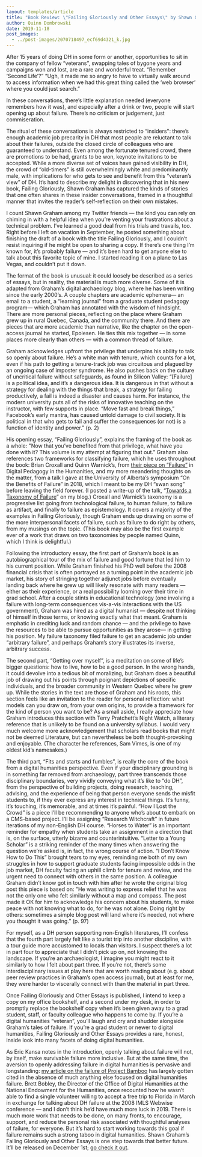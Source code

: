 ```yaml
---
layout: templates/article
title: "Book Review: \"Failing Gloriously and Other Essays\" by Shawn Graham"
author: Quinn Dombrowski
date: 2019-11-18
post_images:
  - ../post-images/2070718497_ecf69d4321_k.jpg
---
```


After 15 years of doing DH in some form or another, opportunities to sit in the company of fellow “veterans”, swapping tales of bygone years and campaigns won and lost, are a rare and wonderful treat. “Remember ‘Second Life’?” “Ugh, it made me so angry to have to virtually walk around to access information when we had this great thing called the ‘web browser’ where you could just search.”


In these conversations, there’s little explanation needed (everyone remembers how it was), and especially after a drink or two, people will start opening up about failure. There’s no criticism or judgement, just commiseration.


The ritual of these conversations is always restricted to “insiders": there’s enough academic job precarity in DH that most people are reluctant to talk about their failures, outside the closed circle of colleagues who are guaranteed to understand. Even among the fortunate tenured crowd, there are promotions to be had, grants to be won, keynote invitations to be accepted. While a more diverse set of voices have gained visibility in DH, the crowd of “old-timers” is still overwhelmingly white and predominantly male, with implications for who gets to see and benefit from this “veteran’s view” of DH. It’s hard to describe my delight in discovering that in his new book, Failing Gloriously, Shawn Graham has captured the kinds of stories that one often shares in these insider conversations, framed in a thoughtful manner that invites the reader’s self-reflection on their own mistakes.


I count Shawn Graham among my Twitter friends — the kind you can rely on chiming in with a helpful idea when you’re venting your frustrations about a technical problem. I’ve learned a good deal from his trials and travails, too. Right before I left on vacation in September, he posted something about finishing the draft of a book with the title Failing Gloriously, and I couldn’t resist inquiring if he might be open to sharing a copy. If there’s one thing I’m known for, it’s probably failure — and it’s been hard to get anyone else to talk about this favorite topic of mine. I started reading it on a plane to Las Vegas, and couldn’t put it down.


The format of the book is unusual: it could loosely be described as a series of essays, but in reality, the material is much more diverse. Some of it is adapted from Graham’s digital archaeology blog, where he has been writing since the early 2000’s. A couple chapters are academic ephemera— an email to a student, a “learning journal” from a graduate student pedagogy program— which Graham has annotated with the wisdom of hindsight. There are more personal pieces, reflecting on the place where Graham grew up in rural Quebec, Canada, and the community there. And there are pieces that are more academic than narrative, like the chapter on the open-access journal he started, Epoiesen. He ties this mix together — in some places more clearly than others — with a common thread of failure.


Graham acknowledges upfront the privilege that underpins his ability to talk so openly about failure. He’s a white man with tenure, which counts for a lot, even if his path to getting a tenure-track job was circuitous and plagued by an ongoing case of imposter syndrome. He also pushes back on the culture of uncritical failure without safeguards, as found in Silicon Valley: “[Failure] is a political idea, and it’s a dangerous idea. It is dangerous in that without a strategy for dealing with the things that break, a strategy for failing productively, a fail is indeed a disaster and causes harm. For instance, the modern university puts all of the risks of innovative teaching on the instructor, with few supports in place. “Move fast and break things,” Facebook’s early mantra, has caused untold damage to civil society. It is political in that who gets to fail and suffer the consequences (or not) is a function of identity and power.” (p. 2)


His opening essay, “Failing Gloriously”, explains the framing of the book as a whole: "Now that you’ve benefited from that privilege, what have you done with it? This volume is my attempt at figuring that out.” Graham also references two frameworks for classifying failure, which he uses throughout the book: Brian Croxall and Quinn Warnick’s, from [their piece on “Failure”](https://digitalpedagogy.mla.hcommons.org/keywords/failure/) in Digital Pedagogy in the Humanities, and my more meandering thoughts on the matter, from a talk I gave at the University of Alberta’s symposium “On the Benefits of Failure” in 2018, which I meant to be my DH “swan song” before leaving the field forever. (I posted a write-up of the talk, “[Towards a Taxonomy of Failure](http://quinndombrowski.com/blog/2019/01/30/towards-taxonomy-failure)” on my blog.) Croxall and Warnick’s taxonomy is a progressive list going from technological failure, to human failure, to failure as artifact, and finally to failure as epistemology. It covers a majority of the examples in Failing Gloriously, though Graham ends up drawing on some of the more interpersonal facets of failure, such as failure to do right by others, from my musings on the topic. (This book may also be the first example ever of a work that draws on two taxonomies by people named Quinn, which I think is delightful.)


Following the introductory essay, the first part of Graham’s book is an autobiographical tour of the mix of failure and good fortune that led him to his current position. While Graham finished his PhD well before the 2008 financial crisis that is often portrayed as a turning point in the academic job market, his story of stringing together adjunct jobs before eventually landing back where he grew up will likely resonate with many readers — either as their experience, or a real possibility looming over their time in grad school. After a couple stints in educational technology (one involving a failure with long-term consequences vis-a-vis interactions with the US government), Graham was hired as a digital humanist — despite not thinking of himself in those terms, or knowing exactly what that meant. Graham is emphatic in crediting luck and random chance — and the privilege to have the resources to be able to pursue opportunities as they arose— in getting his position. My failure taxonomy filed failure to get an academic job under “arbitrary failure”, and perhaps Graham’s story illustrates its inverse, arbitrary success.


The second part, “Getting over myself”, is a meditation on some of life’s bigger questions: how to live, how to be a good person. In the wrong hands, it could devolve into a tedious bit of moralizing, but Graham does a beautiful job of drawing out his points through poignant depictions of specific individuals, and the broader community in Western Quebec where he grew up. While the stories in the text are those of Graham and his roots, this section feels like an invitation to the reader for personal reflection: what models can you draw on, from your own origins, to provide a framework for the kind of person you want to be? As a small aside, I really appreciate how Graham introduces this section with Terry Pratchett’s Night Watch, a literary reference that is unlikely to be found on a university syllabus. I would very much welcome more acknowledgement that scholars read books that might not be deemed Literature, but can nevertheless be both thought-provoking and enjoyable. (The character he references, Sam Vimes, is one of my oldest kid’s namesakes.)


The third part, “Fits and starts and fumbles”, is really the core of the book from a digital humanities perspective. Even if your disciplinary grounding is in something far removed from archaeology, part three transcends those disciplinary boundaries, very vividly conveying what it’s like to “do DH”, from the perspective of building projects, doing research, teaching, advising, and the experience of being that person everyone sends the misfit students to, if they ever express any interest in technical things. It’s funny, it’s touching, it’s memorable, and at times it’s painful. “How I Lost the Crowd” is a piece I’ll be recommending to anyone who’s about to embark on a CMS-based project. I’ll be assigning “Research Witchcraft” in future iterations of my non-English DH course. “Horses to Water” is an important reminder for empathy when students take an assignment in a direction that is, on the surface, utterly bizarre and counterintuitive. “Letter to a Young Scholar” is a striking reminder of the many times when answering the question we’re asked is, in fact, the wrong course of action. “I Don’t Know How to Do This” brought tears to my eyes, reminding me both of my own struggles in how to support graduate students facing impossible odds in the job market, DH faculty facing an uphill climb for tenure and review, and the urgent need to connect with others in the same position. A colleague Graham didn’t know got in touch with him after he wrote the original blog post this piece is based on: "He was writing to express relief that he was not the only one who felt similarly without a map and compass. The post made it OK for him to acknowledge his concern about his students, to make peace with not knowing what to do, for he was not alone. Doing right by others: sometimes a simple blog post will land where it’s needed, not where you thought it was going.” (p. 97)


For myself, as a DH person supporting non-English literatures, I’ll confess that the fourth part largely felt like a tourist trip into another discipline, with a tour guide more accustomed to locals than visitors. I suspect there’s a lot in part four to appreciate that I didn’t pick up on, not knowing the landscape. If you’re an archaeologist, I imagine you might react to it similarly to how I felt about part three. If you’re not, there’s some interdisciplinary issues at play here that are worth reading about (e.g. about peer review practices in Graham’s open access journal), but at least for me, they were harder to viscerally connect with than the material in part three.


Once Failing Gloriously and Other Essays is published, I intend to keep a copy on my office bookshelf, and a second under my desk, in order to promptly replace the bookshelf copy when it’s been given away to a grad student, staff, or faculty colleague who happens to come by. If you’re a digital humanities “veteran”, you’ll laugh and cry and shudder alongside Graham’s tales of failure. If you’re a grad student or newer to digital humanities, Failing Gloriously and Other Essays provides a rare, honest, inside look into many facets of doing digital humanities.


As Eric Kansa notes in the introduction, openly talking about failure will not, by itself, make survivable failure more inclusive. But at the same time, the aversion to openly addressing failure in digital humanities is pervasive and longstanding: [my article on the failure of Project Bamboo](https://academic.oup.com/dsh/article-abstract/29/3/326/2938127) has largely gotten cited in the absence of much anything else focused on digital humanities failure. Brett Bobley, the Director of the Office of Digital Humanities at the National Endowment for the Humanities, once recounted how he wasn’t able to find a single volunteer willing to accept a free trip to Florida in March in exchange for talking about DH failure at the 2008 IMLS Webwise conference — and I don’t think he’d have much more luck in 2019. There is much more work that needs to be done, on many fronts, to encourage, support, and reduce the personal risk associated with thoughtful analyses of failure, for everyone. But it’s hard to start working towards this goal if failure remains such a strong taboo in digital humanities. Shawn Graham’s Failing Gloriously and Other Essays is one step towards that better future. It’ll be released on December 1st; [go check it out](https://thedigitalpress.org/failing-gloriously/).


